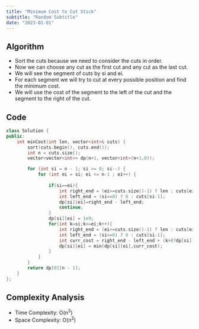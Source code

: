 ```yaml
---
title: "Minimum Cost to Cut Stick"
subtitle: "Random Subtitle"
date: "2023-01-01"
---
```



## Algorithm

- Sort the cuts because we need to consider the cuts in order.
- Now we can choose any cut as the first cut and any cut as the last cut.
- We will see the segment of cuts by si and ei.
- For each segment we will try to cut at every possible position and find the minimum cost.
- We will use the cost of the segment to the left of the cut and the segment to the right of the cut.



## Code

```cpp
class Solution {
public:
    int minCost(int len, vector<int>& cuts) {
        sort(cuts.begin(), cuts.end());
        int n = cuts.size();
        vector<vector<int>> dp(n+1, vector<int>(n+1,0));

        for (int si = n - 1; si >= 0; si--) {
            for (int ei = si; ei <= n-1 ; ei++) {
                
                if(si==ei){
                    int right_end = (ei>=cuts.size()-1) ? len : cuts[ei+1];
                    int left_end = (si<=0) ? 0 : cuts[si-1];
                    dp[si][ei]=right_end - left_end;
                    continue;
                }
                dp[si][ei] = 1e9;
                for(int k=si;k<=ei;k++){
                    int right_end = (ei>=cuts.size()-1) ? len : cuts[ei+1];
                    int left_end = (si<=0) ? 0 : cuts[si-1];
                    int curr_cost = right_end - left_end + (k>0?dp[si][k-1]:0) + (k<(cuts.size()-1)?dp[k+1][ei]:0);
                    dp[si][ei] = min(dp[si][ei],curr_cost);
                }
            }
        }
        return dp[0][n - 1];
    }
};
```

## Complexity Analysis

- Time Complexity: O(n<sup>3</sup>)
- Space Complexity: O(n<sup>2</sup>)